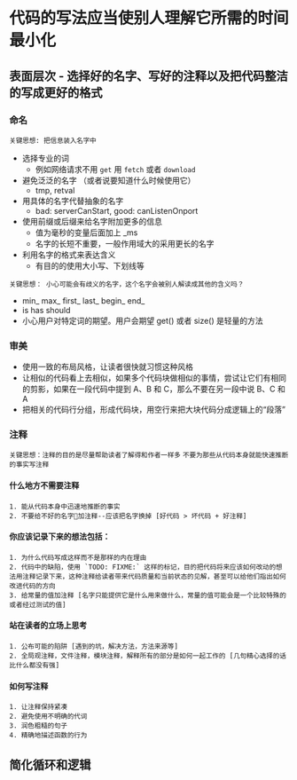 # 代码的写法应当使别人理解它所需的时间最小化

## 表面层次 - 选择好的名字、写好的注释以及把代码整洁的写成更好的格式

  ### 命名

  `关键思想: 把信息装入名字中`
  - 选择专业的词
      - 例如网络请求不用 `get` 用 `fetch` 或者 `download`
  - 避免泛泛的名字 （或者说要知道什么时候使用它）
      - tmp, retval
  - 用具体的名字代替抽象的名字
      - bad: serverCanStart, good: canListenOnport
  - 使用前缀或后缀来给名字附加更多的信息
      - 值为毫秒的变量后面加上 _ms
      - 名字的长短不重要，一般作用域大的采用更长的名字
  - 利用名字的格式来表达含义
      - 有目的的使用大小写、下划线等

  `关键思想： 小心可能会有歧义的名字，这个名字会被别人解读成其他的含义吗？`

  - min_ max_ first_ last_ begin_ end_
  - is has should
  - 小心用户对特定词的期望。用户会期望 get() 或者 size() 是轻量的方法

  ### 审美
  - 使用一致的布局风格，让读者很快就习惯这种风格
  - 让相似的代码看上去相似，如果多个代码块做相似的事情，尝试让它们有相同的剪影，如果在一段代码中提到 A、B 和 C，那么不要在另一段中说 B、C 和 A
  - 把相关的代码行分组，形成代码块，用空行来把大块代码分成逻辑上的“段落”

  ### 注释
  `关键思想：注释的目的是尽量帮助读者了解得和作者一样多`
  `不要为那些从代码本身就能快速推断的事实写注释`

  #### 什么地方不需要注释
    1. 能从代码本身中迅速地推断的事实
    2. 不要给不好的名字加注释--应该把名字换掉 [好代码 > 坏代码 + 好注释]

  #### 你应该记录下来的想法包括：
    1. 为什么代码写成这样而不是那样的内在理由
    2. 代码中的缺陷，使用 `TODO: FIXME:` 这样的标记，目的把代码将来应该如何改动的想法用注释记录下来，这种注释给读者带来代码质量和当前状态的见解，甚至可以给他们指出如何改进代码的方向
    3. 给常量的值加注释 [名字只能提供它是什么用来做什么，常量的值可能会是一个比较特殊的或者经过测试的值]
  #### 站在读者的立场上思考
    1. 公布可能的陷阱 [遇到的坑，解决方法，方法来源等]
    2. 全局观注释，文件注释，模块注释，解释所有的部分是如何一起工作的 [几句精心选择的话比什么都没有强]

  #### 如何写注释
    1. 让注释保持紧凑
    2. 避免使用不明确的代词
    3. 润色粗糙的句子
    4. 精确地描述函数的行为


## 简化循环和逻辑

